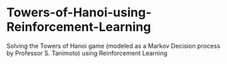 # Towers-of-Hanoi-using-Reinforcement-Learning
Solving the Towers of Hanoi game (modeled as a Markov Decision process by Professor S. Tanimoto) using Reinforcement Learning
